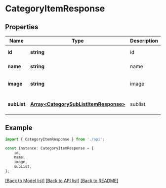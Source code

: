 # CategoryItemResponse


## Properties

Name | Type | Description | Notes
------------ | ------------- | ------------- | -------------
**id** | **string** | id | [default to undefined]
**name** | **string** | name | [default to undefined]
**image** | **string** | image | [optional] [default to undefined]
**subList** | [**Array&lt;CategorySubListItemResponse&gt;**](CategorySubListItemResponse.md) | sublist | [optional] [default to undefined]

## Example

```typescript
import { CategoryItemResponse } from './api';

const instance: CategoryItemResponse = {
    id,
    name,
    image,
    subList,
};
```

[[Back to Model list]](../README.md#documentation-for-models) [[Back to API list]](../README.md#documentation-for-api-endpoints) [[Back to README]](../README.md)
